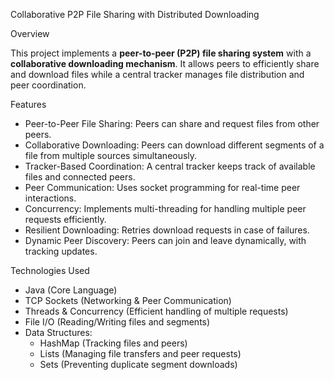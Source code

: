 Collaborative P2P File Sharing with Distributed Downloading

Overview

This project implements a **peer-to-peer (P2P) file sharing system** with a **collaborative downloading mechanism**. It allows peers to efficiently share and download files while a central tracker manages file distribution and peer coordination.

Features
- Peer-to-Peer File Sharing: Peers can share and request files from other peers.
- Collaborative Downloading: Peers can download different segments of a file from multiple sources simultaneously.
- Tracker-Based Coordination: A central tracker keeps track of available files and connected peers.
- Peer Communication: Uses socket programming for real-time peer interactions.
- Concurrency: Implements multi-threading for handling multiple peer requests efficiently.
- Resilient Downloading: Retries download requests in case of failures.
- Dynamic Peer Discovery: Peers can join and leave dynamically, with tracking updates.

Technologies Used
- Java (Core Language)
- TCP Sockets (Networking & Peer Communication)
- Threads & Concurrency (Efficient handling of multiple requests)
- File I/O (Reading/Writing files and segments)
- Data Structures:
  - HashMap (Tracking files and peers)
  - Lists (Managing file transfers and peer requests)
  - Sets (Preventing duplicate segment downloads)



